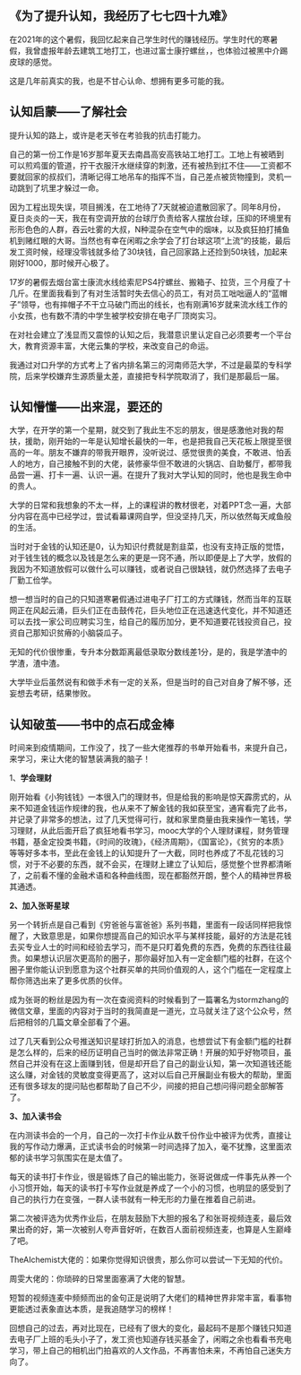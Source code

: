## 《为了提升认知，我经历了七七四十九难》

在2021年的这个暑假，我回忆起来自己学生时代的赚钱经历。学生时代的寒暑假，我曾虚报年龄去建筑工地打工，也进过富士康拧螺丝，，也体验过被黑中介踢皮球的感觉。

这是几年前真实的我，也是不甘心认命、想拥有更多可能的我。


## 认知启蒙——了解社会

提升认知的路上，或许是老天爷在考验我的抗击打能力。

自己的第一份工作是16岁那年夏天去南昌高安高铁站工地打工。工地上有被晒到可以煎鸡蛋的管道，拧干衣服汗水继续穿的刺激，还有被热到扛不住——工资都不要就回家的叔叔们，清晰记得工地吊车的指挥不当，自己差点被货物撞到，灵机一动跳到了坑里才躲过一命。

因为工程出现失误，项目搁浅，在工地待了7天就被迫遣散回家了。同年8月份，夏日炎炎的一天，我在有空调开放的台球厅负责给客人摆放台球，压抑的环境里有形形色色的人群，吞云吐雾的大叔，N种混杂在空气中的烟味，以及疯狂拍打捕鱼机到赌红眼的大哥。当然也有幸在闲暇之余学会了打台球这项“上流”的技能，最后发工资时候，经理没零钱就多给了30块钱，自己回家路上还捡到50块钱，加起来刚好1000，那时候开心极了。

17岁的暑假去烟台富士康流水线给索尼PS4拧螺丝、搬箱子、拉货，三个月瘦了十几斤。在里面我看到了有对生活暂时失去信心的员工，有对员工咄咄逼人的“蓝帽子”领导，也有摔帽子不干立马破门而出的线长，也有刚满16岁就来流水线工作的小女孩，也有数不清的中学生被学校安排在电子厂顶岗实习。

在对社会建立了浅显而又震惊的认知之后，我潜意识里认定自己必须要考一个平台大，教育资源丰富，大佬云集的学校，来改变自己的命运。

我通过对口升学的方式考上了省内排名第三的河南师范大学，不过是最菜的专科学院，后来学校嫌弃生源质量太差，直接把专科学院取消了，我们是那最后一届。

## 认知懵懂——出来混，要还的

大学，在开学的第一个星期，就交到了我此生不忘的朋友，很是感激他对我的帮扶，援助，刚开始的一年是认知增长最快的一年，也是把我自己天花板上限提至很高的一年。朋友不嫌弃的带我开眼界，没听说过、感觉很贵的美食，不敢进、怕丢人的地方，自己接触不到的大佬，装修豪华但不敢进的火锅店、自助餐厅，都带我品尝一遍、打卡一遍、认识一遍。在提升了我对大学认知的同时，他也是我生命中的贵人。

大学的日常和我想象的不太一样，上的课程讲的教材很老，对着PPT念一遍，大部分内容在高中已经学过，尝试看幕课网自学，但没坚持几天，所以依然每天咸鱼般的生活。

当时对于金钱的认知还是0，认为知识付费就是割韭菜，也没有支持正版的觉悟，对于钱生钱的概念以及钱是怎么来的更是一窍不通，所以即便是上了大学，放假的我因为不知道放假可以做什么可以赚钱，或者说自己很缺钱，就仍然选择了去电子厂勤工俭学。

想一想当时的自己的只知道寒暑假通过进电子厂打工的方式赚钱，然而当年的互联网正在风起云涌，巨头们正在击鼓传花，巨头地位正在迅速迭代变化，并不知道还可以去找一家公司应聘实习生，给自己的履历加分，更不知道要花钱投资自己，投资自己那知识贫瘠的小脑袋瓜子。

无知的代价很惨重，专升本分数距离最低录取分数线差1分，是的，我是学渣中的学渣，渣中渣。

大学毕业后虽然说有和做手术有一定的关系，但是当时的自己对自身了解不够，还妄想去考研，结果惨败。

## 认知破茧——书中的点石成金棒

时间来到疫情期间，工作没了，找了一些大佬推荐的书单开始看书，来提升自己，来学习，来让大佬的智慧装满我的脑子！

1、**学会理财**

刚开始看《小狗钱钱》一本很入门的理财书，但是给我的影响是惊天霹雳式的，从来不知道金钱运作规律的我，也从来不了解金钱的我如获至宝，通宵看完了此书，并记录了非常多的想法，过了几天觉得可行，就和家里商量由我来操作一笔钱，学习理财，从此后面开启了疯狂地看书学习，mooc大学的个人理财课程，财务管理书籍，基金定投类书籍，《时间的玫瑰》，《经济周期》，《国富论》，《贫穷的本质》等等好多本书，至此在金钱上的认知提升了一大截，同时也养成了不乱花钱的习惯，对于不必要的东西，就不会买，在理财上建立了认知后，感觉整个世界都清晰了，之前看不懂的金融术语和各种曲线图，现在都豁然开朗，整个人的精神世界极其通透。

**2、加入张哥星球**

另一个转折点是自己看到《穷爸爸与富爸爸》系列书籍，里面有一段话同样把我惊醒了，大致意思是，如果你想提高自己的知识水平与某样技能，最好的方法是花钱去买专业人士的时间和经验去学习，而不是只盯着免费的东西，免费的东西往往最贵。如果想认识层次更高阶的圈子，那你最好加入有一定金额门槛的社群，在这个圈子里你能认识到愿意为这个社群买单的共同价值观的人，这个门槛在一定程度上帮你筛选出来了更多优质的伙伴。

成为张哥的粉丝是因为有一次在查阅资料的时候看到了一篇署名为stormzhang的微信文章，里面的内容对于当时的我简直是一道光，立马就关注了这个公众号，然后把相邻的几篇文章全部看了个遍。

过了几天看到公众号推送知识星球打折加入的消息，也想尝试下有金额门槛的社群是怎么样的，后来的经历证明自己当时的做法非常正确！开展的知乎好物项目，虽然自己并没有在这上面赚到钱，但是却开启了自己的副业认知，第一次知道钱还能这么赚，对金钱的灵敏度变得更高了，这对以后自己开展副业有极大的帮助，里面还有很多球友的提问贴也都帮助了自己不少，间接的把自己想问得问题全部解答了。

**3、加入读书会**

在内测读书会的一个月，自己的一次打卡作业从数千份作业中被评为优秀，直接让我的写作动力爆满，正式读书会的时候第一时间选择了加入，毫不犹豫，这里面浓郁的读书学习氛围实在是太值了。

每天的读书打卡作业，很是锻炼了自己的输出能力，张哥说做成一件事先从养一个小习惯开始，每天的读书打卡写作业就是养成了一个小的习惯，也明显的感受到了自己的执行力在变强，一群人读书就有一种无形的力量在推着自己前进。

第二次被评选为优秀作业后，在朋友鼓励下大胆的报名了和张哥视频连麦，最后效果出奇的好，第一次被别人夸声音好听，在数百人面前视频连麦，也算是人生巅峰了吧。

TheAIchemist大佬的：如果你觉得知识很贵，那么你可以尝试一下无知的代价。

周雯大佬的：你琐碎的日常里面塞满了大佬的智慧。

短暂的视频连麦中频频而出的金句正是说明了大佬们的精神世界非常丰富，看事物更能透过表象直达本质，是我追随学习的榜样！

回想自己的过去，再对比现在，已经有了很大的变化，最起码不是那个赚钱只知道去电子厂上班的毛头小子了，发工资也知道存钱买基金了，闲暇之余也看看书充电学习，带上自己的相机出门拍喜欢的人文作品，不再害怕未来，不再怕自己迷失方向了。